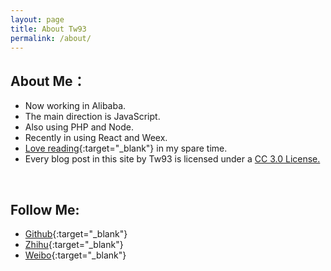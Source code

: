 ```yaml
---
layout: page
title: About Tw93
permalink: /about/
---
```


## About Me：
* Now working in Alibaba.
* The main direction is JavaScript.
* Also using PHP and Node.
* Recently in using React and Weex.
* [Love reading](http://book.douban.com/people/77063977/){:target="_blank"} in my spare time.
* Every blog post in this site by Tw93 is licensed under a <a rel="license" href="http://creativecommons.org/licenses/by-nc/3.0/cn/" target="_blank">CC 3.0 License.</a>
<br>


## Follow Me:

* [Github](https://github.com/{{site.github}}){:target="_blank"}
* [Zhihu](https://www.zhihu.com/people/{{site.zhihu}}){:target="_blank"}
* [Weibo](http://weibo.com/{{site.weibo}}){:target="_blank"}
